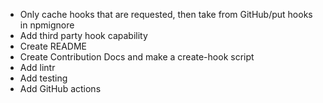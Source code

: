 - Only cache hooks that are requested, then take from GitHub/put hooks in npmignore
- Add third party hook capability
- Create README
- Create Contribution Docs and make a create-hook script
- Add lintr
- Add testing
- Add GitHub actions
